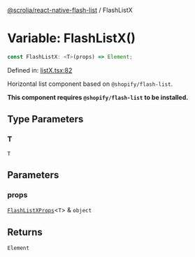 [@scrolia/react-native-flash-list](../README.md) / FlashListX

# Variable: FlashListX()

```ts
const FlashListX: <T>(props) => Element;
```

Defined in: [listX.tsx:82](https://github.com/alpheusday/scrolia/blob/a1d15b8008e894d5dd6b0e61a1c2164d92ca7b98/packages/react-native-flash-list/src/listX.tsx#L82)

Horizontal list component based on `@shopify/flash-list`.

**This component requires `@shopify/flash-list` to be installed.**

## Type Parameters

### T

`T`

## Parameters

### props

[`FlashListXProps`](../type-aliases/FlashListXProps.md)\<`T`\> & `object`

## Returns

`Element`
